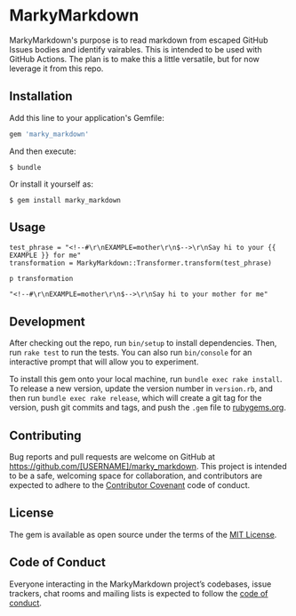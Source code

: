 # MarkyMarkdown
MarkyMarkdown's purpose is to read markdown from escaped GitHub Issues bodies and identify vairables. This is intended to be used with GitHub Actions. The plan is to make this a little versatile, but for now leverage it from this repo.

## Installation

Add this line to your application's Gemfile:

```ruby
gem 'marky_markdown'
```

And then execute:

    $ bundle

Or install it yourself as:

    $ gem install marky_markdown

## Usage

```
test_phrase = "<!--#\r\nEXAMPLE=mother\r\n$-->\r\nSay hi to your {{ EXAMPLE }} for me"
transformation = MarkyMarkdown::Transformer.transform(test_phrase)

p transformation

"<!--#\r\nEXAMPLE=mother\r\n$-->\r\nSay hi to your mother for me"
```

## Development

After checking out the repo, run `bin/setup` to install dependencies. Then, run `rake test` to run the tests. You can also run `bin/console` for an interactive prompt that will allow you to experiment.

To install this gem onto your local machine, run `bundle exec rake install`. To release a new version, update the version number in `version.rb`, and then run `bundle exec rake release`, which will create a git tag for the version, push git commits and tags, and push the `.gem` file to [rubygems.org](https://rubygems.org).

## Contributing

Bug reports and pull requests are welcome on GitHub at https://github.com/[USERNAME]/marky_markdown. This project is intended to be a safe, welcoming space for collaboration, and contributors are expected to adhere to the [Contributor Covenant](http://contributor-covenant.org) code of conduct.

## License

The gem is available as open source under the terms of the [MIT License](https://opensource.org/licenses/MIT).

## Code of Conduct

Everyone interacting in the MarkyMarkdown project’s codebases, issue trackers, chat rooms and mailing lists is expected to follow the [code of conduct](https://github.com/[USERNAME]/marky_markdown/blob/master/CODE_OF_CONDUCT.md).
